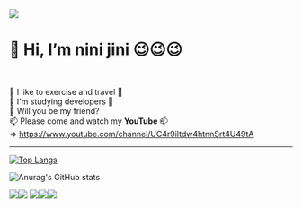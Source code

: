 
<img src="https://capsule-render.vercel.app/api?type=wave&color=timeGradient&height=300&section=header&text=니니찌니%20깃허브&fontSize=90" />
 
 <h1>👋 Hi, I’m nini jini 😉😉😉</h1>

 <br> 

👀 I like to exercise and travel 👀
  <br>
 🌱 I'm studying developers 🌱
  <br>
 💞️ Will you be my friend?
 <br>
📫 Please come and watch my <strong> YouTube </strong>  📫
<br> =>   https://www.youtube.com/channel/UC4r9iltdw4htnnSrt4U49tA


<hr>
<!---
gch00335/gch00335 is a ✨ special ✨ repository .
--->

[![Top Langs](https://github-readme-stats.vercel.app/api/top-langs/?username=gch00335)](https://github.com/anuraghazra/github-readme-stats)



![Anurag's GitHub stats](https://github-readme-stats.vercel.app/api?username=gch00335&count_private=true)


<img src="https://img.shields.io/badge/JAVA-007396?style=for-the-badge&logo=java&logoColor=white"><img src="https://img.shields.io/badge/javascript-F7DF1E?style=for-the-badge&logo=javascript&logoColor=white">
<img src="https://img.shields.io/badge/html5-E34F26?style=for-the-badge&logo=html5&logoColor=white"><img src="https://img.shields.io/badge/AWS-6DB33F?style=for-the-badge&logo=spring&logoColor=white"><img src="https://img.shields.io/badge/MySQL-4479A1?style=for-the-badge&logo=MySQL&logoColor=white">
